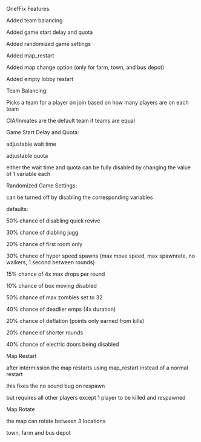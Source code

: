 GriefFix Features:

Added team balancing

Added game start delay and quota 

Added randomized game settings

Added map_restart 

Added map change option (only for farm, town, and bus depot)

Added empty lobby restart 

Team Balancing:

Picks a team for a player on join based on how many players are on each team

CIA/Inmates are the default team if teams are equal

Game Start Delay and Quota:

adjustable wait time

adjustable quota

either the wait time and quota can be fully disabled by changing the value of 1 variable each

Randomized Game Settings:

can be turned off by disabling the corresponding variables

defaults:

50% chance of disabling quick revive

30% chance of diabling jugg

20% chance of first room only

30% chance of hyper speed spawns (max move speed, max spawnrate, no walkers, 1 second between rounds)

15% chance of 4x max drops per round

10% chance of box moving disabled

50% chance of max zombies set to 32

40% chance of deadlier emps (4x duration)

20% chance of deflation (points only earned from kills)

20% chance of shorter rounds

40% chance of electric doors being disabled

Map Restart

after intermission the map restarts using map_restart instead of a normal restart

this fixes the no sound bug on respawn

but requires all other players except 1 player to be killed and respawned

Map Rotate

the map can rotate between 3 locations 

town, farm and bus depot
